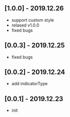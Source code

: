 ## [1.0.0] - 2019.12.26

* support custom style
* relased v1.0.0
* fixed bugs

## [0.0.3] - 2019.12.25

* fixed bugs

## [0.0.2] - 2019.12.24

* add indicatorType

## [0.0.1] - 2019.12.23

* init
